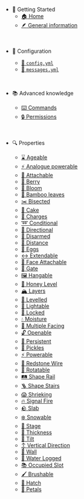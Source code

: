 * :rocket: Getting Started
  * [:house: Home](/ "PDS | Home")
  * [:feather: General information](/general-information/ "PDS | General information")

<br>

* :book: Configuration 

  * [:file_folder: `config.yml`](/config/config/ "PDS | Config file")
  * [:thought_balloon: `messages.yml`](/config/messages/ "PDS | Messages file")

<br>

* :books: Advanced knowledge

  * [:keyboard: Commands](/advanced/commands/ "PDS | Commands")
  * [:lock: Permissions](/advanced/permissions/ "PDS | Permission")

<br>

* :mag: Properties
  
  * [:hourglass: Ageable](/properties/ageable/ "PDS | Ageable") 
  * [:zap: Analogue powerable](/properties/analogue-powerable/ "PDS | Analogue Powerable")
  * [:paperclip: Attachable](/properties/attachable/ "PDS | Attachable")
  * [:grapes: Berry](/properties/berry/ "PDS | Berry")
  * [:microbe: Bloom](/properties/bloom/ "PDS | Bloom")
  * [:bamboo: Bamboo leaves](/properties/bamboo-leaves/ "PDS | Bamboo Leaves")
  * [:scissors: Bisected](/properties/bisected/ "PDS | Bisected")
  * [:cake: Cake](/properties/cake/ "PDS | Cake")
  * [:battery: Charges](/properties/charges/ "PDS | Charges")
  * [:loop: Conditional](/properties/conditional/ "PDS | Conditional")
  * [:compass: Directional](/properties/directional/ "PDS | Directional")
  * [:stop_sign: Disarmed](/properties/disarmed/ "PDS | Disarmed")
  * [:straight_ruler: Distance](/properties/distance/ "PDS | Distance")
  * [:egg: Eggs](/properties/eggs/ "PDS | Eggs")
  * [:left_right_arrow: Extendable](/properties/extendable/ "PDS | Extendable")
  * [:paperclip: Face Attachable](/properties/face-attachable/ "PDS | Face Attachable")
  * [:door: Gate](/properties/gate/ "PDS | Gate")
  * [:framed_picture: Hangable](/properties/hangable/ "PDS | Hangable")
  * [:honeybee: Honey Level](/properties/honey-level/ "PDS | Honey Level")
  * [:mountain_snow: Layers](/properties/layers/ "PDS | Layers")
  * [:lotion_bottle: Levelled](/properties/levelled/ "PDS | Levelled")
  * [:flashlight: Lightable](/properties/lightable/ "PDS | Lightable")
  * [:closed_lock_with_key: Locked](/properties/locked/ "PDS | Locked")
  * [:droplet: Moisture](/properties/moisture/ "PDS | Moisture")
  * [:arrows_counterclockwise: Multiple Facing](/properties/multiple-facing/ "PDS | Multiple Facing")
  * [:unlock: Openable](/properties/openable/ "PDS | Openable")
  * [:leaves: Persistent](/properties/persistent/ "PDS | Persistent")
  * [:cucumber: Pickles](/properties/pickles/ "PDS | Pickles")
  * [:zap: Powerable](/properties/powerable/ "PDS | Powerable")
  * [:electric_plug: Redstone Wire](/properties/redstone-wire/ "PDS | Redstone Wire")
  * [:arrows_counterclockwise: Rotatable](/properties/rotatable/ "PDS | Rotatable")
  * [:railway_track: Shape Rail](/properties/shape-rail/ "PDS | Shape Rail")
  * [:ladder: Shape Stairs](/properties/shape-stairs/ "PDS | Shape Stairs")
  * [:scream: Shrieking](/properties/shrieking/ "PDS | Shrieking")
  * [:fire: Signal Fire](/properties/signal-fire/ "PDS | Signal Fire")
  * [:rock: Slab](/properties/slab/ "PDS | Slab")
  * [:snowflake: Snowable](/properties/snowable/ "PDS | Snowable")
  * [:deciduous_tree: Stage](/properties/stage/ "PDS | Stage")
  * [:straight_ruler: Thickness](/properties/thickness/ "PDS | Thickness")
  * [:arrows_counterclockwise: Tilt](/properties/tilt/ "PDS | Tilt")
  * [:arrow_up_down: Vertical Direction](/properties/vertical-direction/ "PDS | Vertical Direction")
  * [:bricks: Wall](/properties/wall/ "PDS | Wall")
  * [:non-potable_water: Water Logged](/properties/water-logged/ "PDS | Water Logged")
  * [:books: Occupied Slot](/properties/occupied-slot/ "PDS | Occupied Slot")
  * [:paintbrush: Brushable](/properties/brushable/ "PDS | Brushable")
  * [:egg: Hatch](/properties/hatch/ "PDS | Hatch")
  * [:cherry_blossom: Petals](/properties/petals/ "PDS | Petals")
